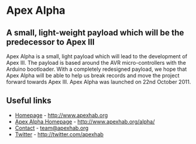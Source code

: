 # Apex Alpha
## A small, light-weight payload which will be the predecessor to Apex III

Apex Alpha is a small, light payload which will lead to the development of Apex III. The payload is based around the AVR micro-controllers with the Arduino bootloader. With a completely redesigned payload, we hope that Apex Alpha will be able to help us break records and move the project forward towards Apex III.  Apex Alpha was launched on 22nd October 2011.

## Useful links

* [Homepage](http://www.apexhab.org) - http://www.apexhab.org
* [Apex Alpha Homepage](http://www.apexhab.org/alpha/) - http://www.apexhab.org/alpha/
* [Contact](mailto:team@apexhab.org) - team@apexhab.org
* [Twitter](http://twitter.com/apexhab) - http://twitter.com/apexhab
